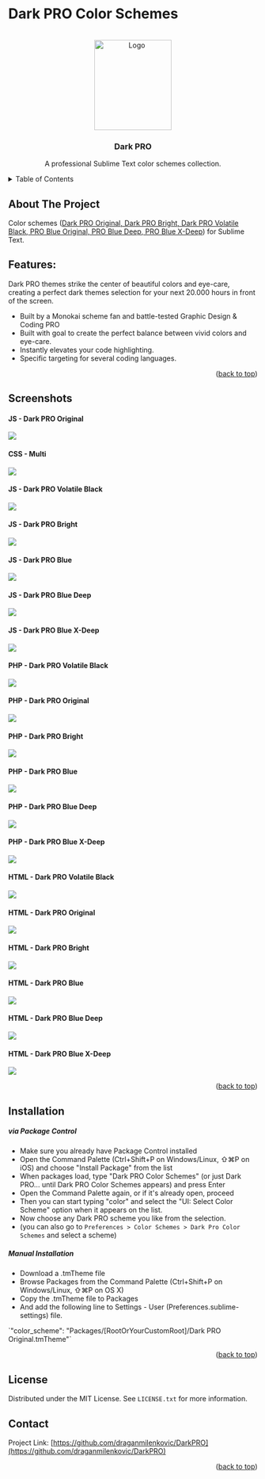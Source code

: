 # Dark PRO Color Schemes
<!-- Improved compatibility of back to top link: See: https://github.com/othneildrew/Best-README-Template/pull/73 -->
<a name="readme-top"></a>

<!-- PROJECT LOGO -->
<br />
<div align="center">
  <a href="https://github.com/draganmilenkovic/DarkPRO">
    <img src="images/Dark-PRO-Logo.png" alt="Logo" width="156" height="182">
  </a>

  <h3 align="center">Dark PRO</h3>

  <p align="center">
    A professional Sublime Text color schemes collection.
  </p>
</div>

<!-- TABLE OF CONTENTS -->
<details>
  <summary>Table of Contents</summary>
  <ol>
    <li><a href="#about-the-project">About Dark PRO</a></li>
    <li><a href="#features">Features</a></li>
    <li><a href="#screenshots">Screenshots</a></li>
    <li><a href="#installation">Installation</a></li>
    <li><a href="#license">License</a></li>
    <li><a href="#contact">Contact</a></li>
  </ol>
</details>


<!-- ABOUT THE PROJECT -->
## About The Project
Color schemes (<a href="https://github.com/draganmilenkovic/DarkPRO">Dark PRO Original, Dark PRO Bright, Dark PRO Volatile Black, PRO Blue Original, PRO Blue Deep, PRO Blue X-Deep</a>) for Sublime Text.

<!-- FEATURES -->
## Features:

Dark PRO themes strike the center of beautiful colors and eye-care, creating a perfect dark themes selection for your next 20.000 hours in front of the screen.
* Built by a Monokai scheme fan and battle-tested Graphic Design & Coding PRO
* Built with goal to create the perfect balance between vivid colors and eye-care.
* Instantly elevates your code highlighting.
* Specific targeting for several coding languages.

<p align="right">(<a href="#readme-top">back to top</a>)</p>

<!-- SCREENSHOTS -->
## Screenshots

#### JS - Dark PRO Original
<img src="https://github.com/draganmilenkovic/DarkPRO/blob/main/images/demo-js-dark-pro.png" />

#### CSS - Multi
<img src="https://github.com/draganmilenkovic/DarkPRO/blob/main/images/demo-all-css.png" />

#### JS - Dark PRO Volatile Black
<img src="https://github.com/draganmilenkovic/DarkPRO/blob/main/images/demo-js-dark-pro-volatile-black.png" />

#### JS - Dark PRO Bright
<img src="https://github.com/draganmilenkovic/DarkPRO/blob/main/images/demo-js-dark-pro-bright.png" />

#### JS - Dark PRO Blue
<img src="https://github.com/draganmilenkovic/DarkPRO/blob/main/images/demo-js-blue.png" />

#### JS - Dark PRO Blue Deep
<img src="https://github.com/draganmilenkovic/DarkPRO/blob/main/images/demo-js-blue-deep.png" />

#### JS - Dark PRO Blue X-Deep
<img src="https://github.com/draganmilenkovic/DarkPRO/blob/main/images/demo-js-blue-xdeep.png" />

#### PHP - Dark PRO Volatile Black
<img src="https://github.com/draganmilenkovic/DarkPRO/blob/main/images/demo-php-dark-pro-volatile-black.png" />

#### PHP - Dark PRO Original
<img src="https://github.com/draganmilenkovic/DarkPRO/blob/main/images/demo-php-dark-pro.png" />

#### PHP - Dark PRO Bright
<img src="https://github.com/draganmilenkovic/DarkPRO/blob/main/images/demo-php-dark-pro-bright.png" />

#### PHP - Dark PRO Blue
<img src="https://github.com/draganmilenkovic/DarkPRO/blob/main/images/demo-php-blue.png" />

#### PHP - Dark PRO Blue Deep
<img src="https://github.com/draganmilenkovic/DarkPRO/blob/main/images/demo-php-blue-deep.png" />

#### PHP - Dark PRO Blue X-Deep
<img src="https://github.com/draganmilenkovic/DarkPRO/blob/main/images/demo-php-blue-xdeep.png" />

#### HTML - Dark PRO Volatile Black
<img src="https://github.com/draganmilenkovic/DarkPRO/blob/main/images/demo-html-dark-pro-volatile-black.png" />

#### HTML - Dark PRO Original
<img src="https://github.com/draganmilenkovic/DarkPRO/blob/main/images/demo-html-dark-pro.png" />

#### HTML - Dark PRO Bright
<img src="https://github.com/draganmilenkovic/DarkPRO/blob/main/images/demo-html-dark-pro-bright.png" />

#### HTML - Dark PRO Blue
<img src="https://github.com/draganmilenkovic/DarkPRO/blob/main/images/demo-html-blue.png" />

#### HTML - Dark PRO Blue Deep
<img src="https://github.com/draganmilenkovic/DarkPRO/blob/main/images/demo-html-blue-deep.png" />

#### HTML - Dark PRO Blue X-Deep
<img src="https://github.com/draganmilenkovic/DarkPRO/blob/main/images/demo-html-blue-xdeep.png" />

<p align="right">(<a href="#readme-top">back to top</a>)</p>

<!-- INSTALLATION -->
## Installation

##### via Package Control
* Make sure you already have Package Control installed
* Open the Command Palette (Ctrl+Shift+P on Windows/Linux, ⇧⌘P on iOS) and choose "Install Package" from the list
* When packages load, type "Dark PRO Color Schemes" (or just Dark PRO... until Dark PRO Color Schemes appears) and press Enter
* Open the Command Palette again, or if it's already open, proceed
* Then you can start typing "color" and select the "UI: Select Color Scheme" option when it appears on the list.
* Now choose any Dark PRO scheme you like from the selection.
* (you can also go to `Preferences > Color Schemes > Dark Pro Color Schemes` and select a scheme)

##### Manual Installation
* Download a .tmTheme file
* Browse Packages from the Command Palette (Ctrl+Shift+P on Windows/Linux, ⇧⌘P on OS X)
* Copy the .tmTheme file to Packages
* And add the following line to Settings - User (Preferences.sublime-settings) file.
<p>`"color_scheme": "Packages/[RootOrYourCustomRoot]/Dark PRO Original.tmTheme"`</p>

<p align="right">(<a href="#readme-top">back to top</a>)</p>

<!-- LICENSE -->
## License

Distributed under the MIT License. See `LICENSE.txt` for more information.

<!-- PROJECT LINK -->
## Contact

Project Link: [https://github.com/draganmilenkovic/DarkPRO](https://github.com/draganmilenkovic/DarkPRO)

<p align="right">(<a href="#readme-top">back to top</a>)</p>